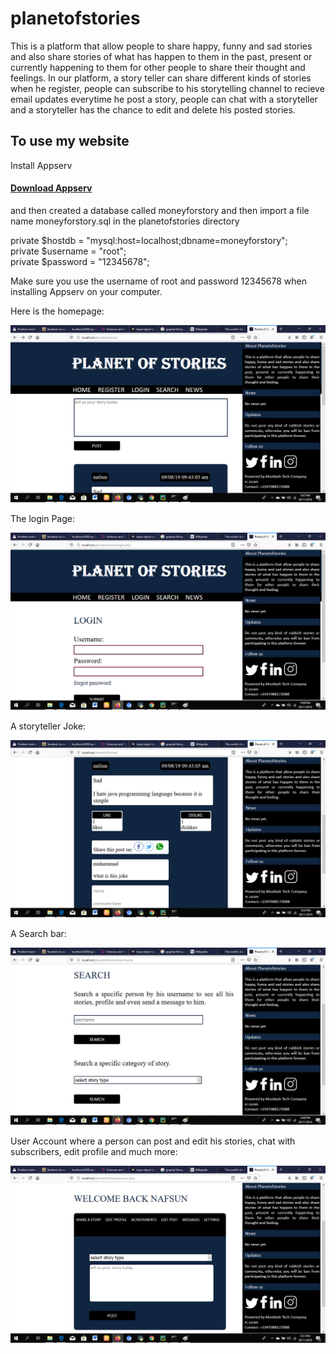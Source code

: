 # planetofstories
This is a platform that allow people to share happy, funny and sad stories and also share stories of what has happen to them in the past, present or currently happening to them for other people to share their thought and feelings. In our platform, a story teller can share different kinds of stories when he register, people can subscribe to his storytelling channel to recieve email updates everytime he post a story, people can chat with a storyteller and a storyteller has the chance to edit and delete his posted stories.

<h2>To use my website</h2>

Install Appserv <a href="https://www.appserv.org/en/download/"><h4>Download Appserv</h4></a>

and then created a database called moneyforstory and then import a file name moneyforstory.sql in the planetofstories directory

private $hostdb = "mysql:host=localhost;dbname=moneyforstory";<br>
private $username = "root";<br>
private $password = "12345678";<br>

Make sure you use the username of root and password 12345678 when installing Appserv on your computer.

Here is the homepage:

<img src="https://github.com/Nafsun/planetofstories/blob/master/images/planetofstories-homepage.png" alt="Planet of Stories Homepage">

The login Page:

<img src="https://github.com/Nafsun/planetofstories/blob/master/images/planetofstories-loginpage.png" alt="Planet of Stories Loginpage">

A storyteller Joke:

<img src="https://github.com/Nafsun/planetofstories/blob/master/images/planetofstories-message.png" alt="Planet of Stories Jokepage">

A Search bar:

<img src="https://github.com/Nafsun/planetofstories/blob/master/images/planetofstories-search.png" alt="Planet of Stories Searchpage">

User Account where a person can post and edit his stories, chat with subscribers, edit profile and much more:

<img src="https://github.com/Nafsun/planetofstories/blob/master/images/planetofstories-account.png" alt="Planet of Stories User Account">
